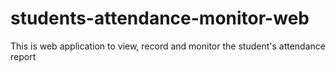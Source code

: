 # students-attendance-monitor-web
This is web application to view, record and monitor the student's attendance report
